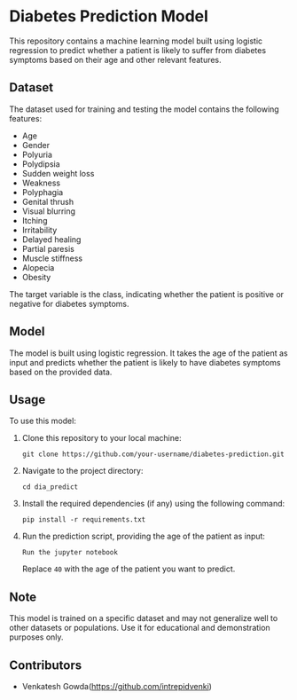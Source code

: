 # Diabetes Prediction Model

This repository contains a machine learning model built using logistic regression to predict whether a patient is likely to suffer from diabetes symptoms based on their age and other relevant features.

## Dataset

The dataset used for training and testing the model contains the following features:

- Age
- Gender
- Polyuria
- Polydipsia
- Sudden weight loss
- Weakness
- Polyphagia
- Genital thrush
- Visual blurring
- Itching
- Irritability
- Delayed healing
- Partial paresis
- Muscle stiffness
- Alopecia
- Obesity

The target variable is the class, indicating whether the patient is positive or negative for diabetes symptoms.

## Model

The model is built using logistic regression. It takes the age of the patient as input and predicts whether the patient is likely to have diabetes symptoms based on the provided data.

## Usage

To use this model:

1. Clone this repository to your local machine:

   ```
   git clone https://github.com/your-username/diabetes-prediction.git
   ```

2. Navigate to the project directory:

   ```
   cd dia_predict
   ```

3. Install the required dependencies (if any) using the following command:

   ```
   pip install -r requirements.txt
   ```

4. Run the prediction script, providing the age of the patient as input:

   ```
   Run the jupyter notebook
   ```

   Replace `40` with the age of the patient you want to predict.

## Note

This model is trained on a specific dataset and may not generalize well to other datasets or populations. Use it for educational and demonstration purposes only.

## Contributors

- Venkatesh Gowda(https://github.com/intrepidvenki)
